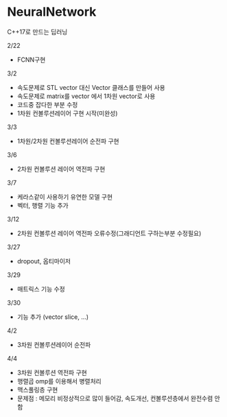 # NeuralNetwork
C++17로 만드는 딥러닝 

2/22
  - FCNN구현
  
3/2
  - 속도문제로 STL vector 대신 Vector 클래스를 만들어 사용
  - 속도문제로 matrix를 vector<vector> 에서 1차원 vector로 사용
  - 코드중 잡다한 부분 수정
  - 1차원 컨볼루션레이어 구현 시작(미완성)
  
3/3
  - 1차원/2차원 컨볼루션레이어 순전파 구현

3/6
  - 2차원 컨볼루션 레이어 역전파 구현

3/7
  - 케라스같이 사용하기 유연한 모델 구현
  - 벡터, 행렬 기능 추가
  
3/12
  - 2차원 컨볼루션 레이어 역전파 오류수정(그래디언트 구하는부분 수정필요)

3/27
  - dropout, 옵티마이저 

3/29
  - 매트릭스 기능 수정
  
3/30
  - 기능 추가 (vector slice, ...)

4/2
  - 3차원 컨볼루션레이어 순전파 

4/4
  - 3차원 컨볼루션 역전파 구현
  - 행렬곱 omp를 이용해서 병렬처리
  - 맥스풀링층 구현
  - 문제점 : 메모리 비정상적으로 많이 들어감, 속도개선, 컨볼루션층에서 완전수렴 안함
  

